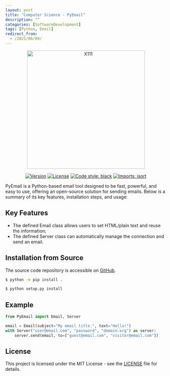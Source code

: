 ```yaml
---
layout: post
title: "Computer Science - PyEmail"
description: ""
categories: [SoftwareDevelopment]
tags: [Python, Email]
redirect_from:
  - /2021/06/09/
---
```


<p align="center">
  <img width="369" alt="X111" img src="https://user-images.githubusercontent.com/76184559/108545275-99ce1900-72b5-11eb-913f-baa768335c07.png"/>
</p>

<p align="center">
    <a href="https://img.shields.io/badge/version-v0.1.0-orange"><img alt="Version" src="https://img.shields.io/badge/version-v0.1.0-orange"></a>
    <a href="https://github.com/SFL09/PyEmail/blob/main/LICENSE"><img alt="License" src="https://img.shields.io/github/license/SFL09/PyEmail"></a>
    <a href="https://github.com/psf/black/"><img alt="Code style: black" src="https://img.shields.io/badge/code%20style-black-000000.svg"></a>
    <a href="https://pycqa.github.io/isort/"><img alt="Imports: isort" src="https://img.shields.io/badge/%20imports-isort-%231674b1?style=flat&labelColor=ef8336"></a>
</p>

PyEmail is a Python-based email tool designed to be fast, powerful, and easy to use, offering an open-source solution for sending emails. Below is a summary of its key features, installation steps, and usage:

## Key Features
- The defined Email class allows users to set HTML/plain text and reuse the information;
- The defined Server class can automatically manage the connection and send an email.

## Installation from Source
The source code repository is accessible on [GitHub](https://github.com/SFL012/PyEmail/blob/main/PyEmail.py).

```bash
$ python -m pip install .
```

```bash
$ python setup.py install
```

## Example
```python
from PyEmail import Email, Server

email = Email(subject="My email title.", text="Hello!")
with Server("user@email.com", "password", "domain.org") as server:
    server.send(email, to=["guest@email.com", "visitor@email.com"])
```

## License
This project is licensed under the MIT License - see the [LICENSE](https://github.com/SFL09/PyEmail/blob/main/LICENSE) file for details.
